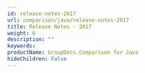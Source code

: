 ```yaml
---
id: release-notes-2017
url: comparison/java/release-notes-2017
title: Release Notes - 2017
weight: 6
description: ""
keywords: 
productName: GroupDocs.Comparison for Java
hideChildren: False
---
```

